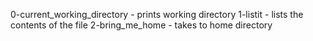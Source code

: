 0-current_working_directory - prints working directory
1-listit - lists the contents of the file
2-bring_me_home - takes to home directory
